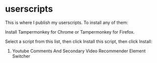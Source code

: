 # userscripts
This is where I publish my userscripts. To install any of them:

Install Tampermonkey for Chrome or Tampermonkey for Firefox.

Select a script from this list, then click Install this script, then click Install:
1. Youtube Comments And Secondary Video Recommender Element Switcher
